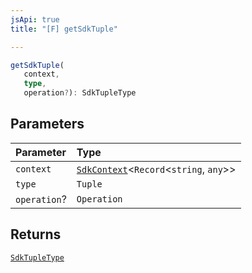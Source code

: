 ```yaml
---
jsApi: true
title: "[F] getSdkTuple"

---
```

```ts
getSdkTuple(
   context, 
   type, 
   operation?): SdkTupleType
```

## Parameters

| Parameter | Type |
| :------ | :------ |
| `context` | [`SdkContext`](../interfaces/SdkContext.md)<`Record`<`string`, `any`\>\> |
| `type` | `Tuple` |
| `operation`? | `Operation` |

## Returns

[`SdkTupleType`](../interfaces/SdkTupleType.md)
